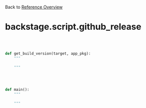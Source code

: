 
Back to [Reference Overview](https://github.com/pyrustic/backstage/blob/master/docs/reference/README.md#readme)

# backstage.script.github\_release



<br>


```python

def get_build_version(target, app_pkg):
    """
    
    """

```

<br>

```python

def main():
    """
    
    """

```

